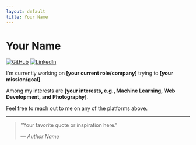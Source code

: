 ```yaml
---
layout: default
title: Your Name
---
```


# Your Name

[![GitHub](https://img.shields.io/badge/GitHub-181717?style=for-the-badge&logo=github&logoColor=white)](https://github.com/yourusername)
[![LinkedIn](https://img.shields.io/badge/LinkedIn-0077B5?style=for-the-badge&logo=linkedin&logoColor=white)](https://linkedin.com/in/yourusername)

I'm currently working on **[your current role/company]** trying to **[your mission/goal]**.

Among my interests are **[your interests, e.g., Machine Learning, Web Development, and Photography]**.

Feel free to reach out to me on any of the platforms above.

---

> "Your favorite quote or inspiration here."
> 
> — *Author Name*
